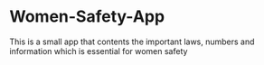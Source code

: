 # Women-Safety-App
This is a small app that contents the important laws, numbers and information which is essential for women safety
